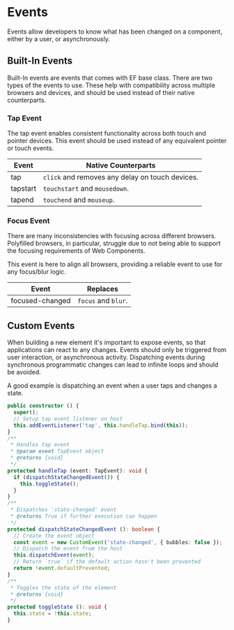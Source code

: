 <!--
title: Events
location: ./events
type: page
layout: default
-->



# Events

Events allow developers to know what has been changed on a component, either by a user, or asynchronously.

## Built-In Events

Built-In events are events that comes with EF base class. There are two types of the events to use. These help with compatibility across multiple browsers and devices, and should be used instead of their native counterparts.

### Tap Event

The tap event enables consistent functionality across both touch and pointer devices. This event should be used instead of any equivalent pointer or touch events.

| Event    | Native Counterparts                             |
| -------- | ----------------------------------------------- |
| tap      | `click` and removes any delay on touch devices. |
| tapstart | `touchstart` and `mousedown`.                   |
| tapend   | `touchend` and `mouseup`.                       |

### Focus Event

There are many inconsistencies with focusing across different browsers. Polyfilled browsers, in particular, struggle due to not being able to support the focusing requirements of Web Components.

This event is here to align all browsers, providing a reliable event to use for any focus/blur logic.

| Event           | Replaces            |
| --------------- | ------------------- |
| focused-changed | `focus` and `blur`. |

## Custom Events

When building a new element it's important to expose events, so that applications can react to any changes. Events should only be triggered from user interaction, or asynchronous activity. Dispatching events during synchronous programmatic changes can lead to infinite loops and should be avoided.

A good example is dispatching an event when a user taps and changes a state.

```ts
public constructor () {
  super();
  // Setup tap event listener on host
  this.addEventListener('tap', this.handleTap.bind(this));
}
/**
 * Handles tap event
 * @param event TapEvent object
 * @returns {void}
 */
protected handleTap (event: TapEvent): void {
  if (dispatchStateChangedEvent()) {
    this.toggleState();
  }
}
/**
 * Dispatches 'state-changed' event
 * @returns True if further execution can happen
 */
protected dispatchStateChangedEvent (): boolean {
  // Create the event object
  const event = new CustomEvent('state-changed', { bubbles: false });
  // Dispatch the event from the host
  this.dispatchEvent(event);
  // Return `true` if the default action hasn't been prevented
  return !event.defaultPrevented;
}
/**
 * Toggles the state of the element
 * @returns {void}
 */
protected toggleState (): void {
  this.state = !this.state;
}
```
